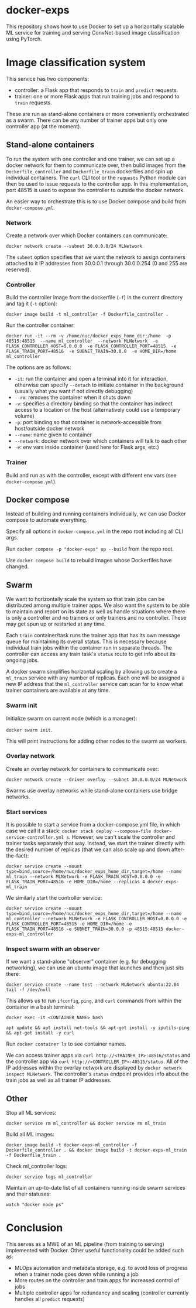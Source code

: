 # docker-exps

This repository shows how to use Docker to set up a horizontally scalable ML service for training and serving 
ConvNet-based image classification using PyTorch.


# Image classification system

This service has two components:
- controller: a Flask app that responds to `train` and `predict` requests.
- trainer: one or more Flask apps that run training jobs and respond to `train` requests.

These are run as stand-alone containers or more conveniently orchestrated as a swarm. 
There can be any number of trainer apps but only one controller app (at the moment).


## Stand-alone containers

To run the system with one controller and one trainer, we can set up a docker network for them
to communicate over, then build images from the `Dockerfile_controller` and `Dockerfile_train` dockerfiles and spin up 
individual containers. The `curl` CLI tool or the `requests` Python module can then be used to issue requests
to the controller app. In this implementation, port 48515 is used to expose the controller to outside the docker network.

An easier way to orchestrate this is to use Docker compose and build from `docker-compose.yml`.

### Network

Create a network over which Docker containers can communicate:

`docker network create --subnet 30.0.0.0/24 MLNetwork`

The `subnet` option specifies that we want the network to assign containers attached to it 
IP addresses from 30.0.0.1 through 30.0.0.254 (0 and 255 are reserved).

### Controller

Build the controller image from the dockerfile (`-f`) in the current directory and tag it (`-t` option):

`docker image build -t ml_controller -f Dockerfile_controller .`

Run the controller container: 

`docker run -it --rm
-v /home/nuc/docker_exps_home_dir:/home 
-p 48515:48515 
--name ml_controller 
--network MLNetwork 
-e FLASK_CONTROLLER_HOST=0.0.0.0 
-e FLASK_CONTROLLER_PORT=48515 
-e FLASK_TRAIN_PORT=48516 
-e SUBNET_TRAIN=30.0.0 
-e HOME_DIR=/home 
ml_controller`

The options are as follows:
- `-it`: run the container and open a terminal into it for interaction, otherwise can specify `--detach` to initiate container in the background (usually what you want if not directly debugging)
- `--rm`: removes the container when it shuts down
- `-v`: specifies a directory binding so that the container has indirect access to a location on the host (alternatively could use a temporary volume)
- `-p`: port binding so that container is network-accessible from host/outside docker network
- `--name`: name given to container
- `--network`: docker network over which containers will talk to each other
- `-e`: env vars inside container (used here for Flask args, etc.)

### Trainer

Build and run as with the controller, except with different env vars (see `docker-compose.yml`).


## Docker compose

Instead of building and running containers individually, we can use Docker compose to automate everything.

Specify all options in `docker-compose.yml` in the repo root including all CLI args.

Run `docker compose -p "docker-exps" up --build` from the repo root.

Use `docker compose build` to rebuild images whose Dockerfiles have changed.


## Swarm

We want to horizontally scale the system so that train jobs can be distributed among multiple trainer apps.
We also want the system to be able to maintain and report on its state as well as handle situations where there
is only a controller and no trainers or only trainers and no controller. These may get spun up or 
restarted at any time. 

Each `train` container/task runs the trainer app that has its own message queue for maintaining its overall status. This
is necessary because individual train jobs within the container run in separate threads. The controller can access any train task's 
`status` route to get info about its ongoing jobs.

A docker swarm simplifies horizontal scaling by allowing us to create a `ml_train` service
with any number of replicas. Each one will be assigned a new IP address that the `ml_controller` service
can scan for to know what trainer containers are available at any time.

### Swarm init

Initialize swarm on current node (which is a manager): 

`docker swarm init`. 

This will print instructions for adding other nodes to the swarm as workers.

### Overlay network

Create an overlay network for containers to communicate over:

`docker network create --driver overlay --subnet 30.0.0.0/24 MLNetwork`

Swarms use overlay networks while stand-alone containers use bridge networks.

### Start services

It is possible to start a service from a docker-compose.yml file, in which case we call it a stack: 
`docker stack deploy --compose-file docker-service-controller.yml s`. However, we can't scale the controller and 
trainer tasks separately that way. Instead, we start the trainer directly with the desired number of replicas 
(that we can also scale up and down after-the-fact):

`docker service create --mount type=bind,source=/home/nuc/docker_exps_home_dir,target=/home --name ml_train --network MLNetwork -e FLASK_TRAIN_HOST=0.0.0.0 -e FLASK_TRAIN_PORT=48516 -e HOME_DIR=/home --replicas 4 docker-exps-ml_train`

We similarly start the controller service: 

`docker service create --mount type=bind,source=/home/nuc/docker_exps_home_dir,target=/home --name ml_controller --network MLNetwork -e FLASK_CONTROLLER_HOST=0.0.0.0 -e FLASK_CONTROLLER_PORT=48515 -e HOME_DIR=/home -e FLASK_TRAIN_PORT=48516 -e SUBNET_TRAIN=30.0.0 -p 48515:48515 docker-exps-ml_controller`


### Inspect swarm with an observer

If we want a stand-alone "observer" container (e.g. for debugging networking), we can use an ubuntu image that 
launches and then just sits there:

`docker service create --name test --network MLNetwork ubuntu:22.04 tail -f /dev/null`

This allows us to run `ifconfig`, `ping`, and `curl` commands from within the container in a bash terminal:

`docker exec -it <CONTAINER_NAME> bash`

`apt update && apt install net-tools && apt-get install -y iputils-ping && apt-get install -y curl`

Run `docker container ls` to see container names.

We can access trainer apps via `curl http://<TRAINER_IP>:48516/status` and the controller app
via `curl http://<CONTROLLER_IP>:48515/status`. All of the IP addresses within the overlay network are 
displayed by `docker network inspect MLNetwork`. 
The controller's `status` endpoint provides info about the train jobs as well as all trainer IP addresses.


## Other

Stop all ML services:

`docker service rm ml_controller && docker service rm ml_train`

Build all ML images:

`docker image build -t docker-exps-ml_controller -f Dockerfile_controller . && docker image build -t docker-exps-ml_train -f Dockerfile_train .`

Check ml_controller logs:

`docker service logs ml_controller`

Maintain an up-to-date list of all containers running inside swarm services and their statuses:

`watch "docker node ps"`


# Conclusion

This serves as a MWE of an ML pipeline (from training to serving) implemented with Docker. Other useful functionality 
could be added such as:
- MLOps automation and metadata storage, e.g. to avoid loss of progress when a trainer node goes down while running a job
- More routes on the controller and train apps for increased control of jobs
- Multiple controller apps for redundancy and scaling (controller currently handles all `predict` requests)

